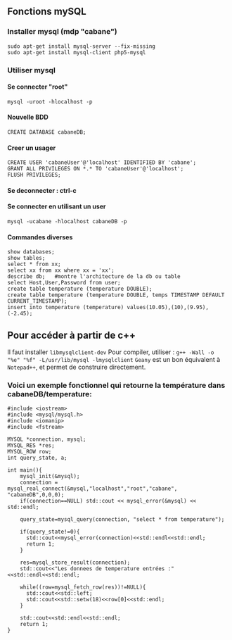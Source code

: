 ## Fonctions mySQL
### Installer mysql (mdp "cabane")

	sudo apt-get install mysql-server --fix-missing
	sudo apt-get install mysql-client php5-mysql

### Utiliser mysql

#### Se connecter "root"
	mysql -uroot -hlocalhost -p 

#### Nouvelle BDD
	CREATE DATABASE cabaneDB;

#### Creer un usager
	CREATE USER 'cabaneUser'@'localhost' IDENTIFIED BY 'cabane';
	GRANT ALL PRIVILEGES ON *.* TO 'cabaneUser'@'localhost';
	FLUSH PRIVILEGES;

#### Se deconnecter : ctrl-c

#### Se connecter en utilisant un user
	mysql -ucabane -hlocalhost cabaneDB -p

#### Commandes diverses
	show databases;
	show tables;
	select * from xx;
	select xx from xx where xx = 'xx';
	describe db;   #montre l'architecture de la db ou table
	select Host,User,Password from user;
	create table temperature (temperature DOUBLE);
	create table temperature (temperature DOUBLE, temps TIMESTAMP DEFAULT CURRENT_TIMESTAMP);
	insert into temperature (temperature) values(10.05),(10),(9.95),(-2.45);

## Pour accéder à partir de c++

Il faut installer ``libmysqlclient-dev``
Pour compiler, utiliser : ``g++ -Wall -o "%e" "%f" -L/usr/lib/mysql -lmysqlclient``
``Geany`` est un bon équivalent à ``Notepad++``, et permet de construire directement. 

### Voici un exemple fonctionnel qui retourne la température dans cabaneDB/temperature:

	#include <iostream>
	#include <mysql/mysql.h>
	#include <iomanip>
	#include <fstream>
	
	MYSQL *connection, mysql;
	MYSQL_RES *res;
	MYSQL_ROW row;
	int query_state, a;
	
	int main(){
		mysql_init(&mysql);
		connection = mysql_real_connect(&mysql,"localhost","root","cabane", "cabaneDB",0,0,0);
		if(connection==NULL) std::cout << mysql_error(&mysql) << std::endl;
		
		query_state=mysql_query(connection, "select * from temperature");
		
		if(query_state!=0){
		  std::cout<<mysql_error(connection)<<std::endl<<std::endl;
		  return 1;
		}
		
		res=mysql_store_result(connection);
		std::cout<<"Les donnees de temperature entrées :"<<std::endl<<std::endl;
		
		while((row=mysql_fetch_row(res))!=NULL){
		  std::cout<<std::left;
		  std::cout<<std::setw(18)<<row[0]<<std::endl;
		}
		
		std::cout<<std::endl<<std::endl;
		return 1;
	}
